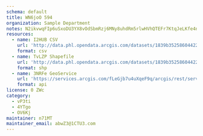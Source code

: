 ```yaml
---
schema: default
title: WN6joO 594 
organization: Sample Department 
notes: N2ikvwqFIp6uSxoDU3YX8vOdSbmRzj6MNy8uhdRm5rlwHVhQTEFr7KtqJeLKfe4nCTaosGHtEPlcGBJO0XZYLIM13nfByVai2x9j 
resources:
  - name: I2HUB CSV
    url: 'http://data.phl.opendata.arcgis.com/datasets/1839b35258604422b0b520cbb668df0d_0.csv'
    format: csv
  - name: TvLZP Shapefile
    url: 'http://data.phl.opendata.arcgis.com/datasets/1839b35258604422b0b520cbb668df0d_0.zip'
    format: shp
  - name: 3NRFe GeoService
    url: 'https://services.arcgis.com/fLeGjb7u4uXqeF9q/arcgis/rest/services/Air_Monitoring_Stations/FeatureServer/0/query'
    format: api
license: 0 ZWc 
category:
  - vP3ti 
  - 4YTgo 
  - OV6Kj 
maintainer: n71MT  
maintainer_email: abwZ3@1CTU3.com
---
```

